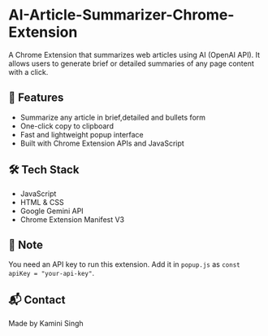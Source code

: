 # AI-Article-Summarizer-Chrome-Extension

A Chrome Extension that summarizes web articles using AI (OpenAI API). It allows users to generate brief or detailed summaries of any page content with a click.

## 🚀 Features
- Summarize any article in brief,detailed and bullets form
- One-click copy to clipboard
- Fast and lightweight popup interface
- Built with Chrome Extension APIs and JavaScript

## 🛠 Tech Stack
- JavaScript
- HTML & CSS
- Google Gemini API
- Chrome Extension Manifest V3

## 🔐 Note
You need an  API key to run this extension. Add it in `popup.js` as `const apiKey = "your-api-key"`.

## 📬 Contact
Made by Kamini Singh
